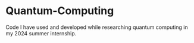 # Quantum-Computing
Code I have used and developed while researching quantum computing in my 2024 summer internship.
